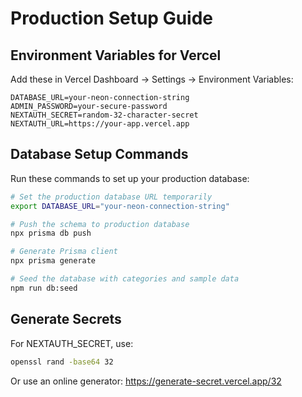 # Production Setup Guide

## Environment Variables for Vercel

Add these in Vercel Dashboard → Settings → Environment Variables:

```
DATABASE_URL=your-neon-connection-string
ADMIN_PASSWORD=your-secure-password  
NEXTAUTH_SECRET=random-32-character-secret
NEXTAUTH_URL=https://your-app.vercel.app
```

## Database Setup Commands

Run these commands to set up your production database:

```bash
# Set the production database URL temporarily
export DATABASE_URL="your-neon-connection-string"

# Push the schema to production database
npx prisma db push

# Generate Prisma client
npx prisma generate

# Seed the database with categories and sample data
npm run db:seed
```

## Generate Secrets

For NEXTAUTH_SECRET, use:
```bash
openssl rand -base64 32
```

Or use an online generator: https://generate-secret.vercel.app/32
